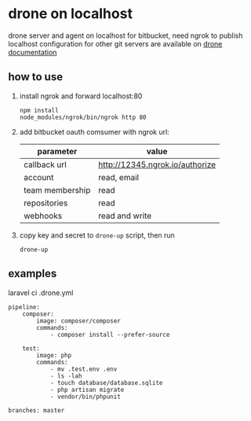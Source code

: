 drone on localhost
==================
drone server and agent on localhost for bitbucket, need ngrok to publish localhost
configuration for other git servers are available on [drone documentation](http://readme.drone.io/admin/)

## how to use
1. install ngrok and forward localhost:80

    ```
    npm install
    node_modules/ngrok/bin/ngrok http 80
    ```

2. add bitbucket oauth comsumer with ngrok url:

    |parameter          |value                          |
    |-------------------|-------------------------------|
    |callback url       |http://12345.ngrok.io/authorize|
    |account            |read, email                    |
    |team membership    |read                           |
    |repositories       |read                           |
    |webhooks           |read and write                 |

3. copy key and secret to `drone-up` script, then run

    ```
    drone-up
    ```

## examples
laravel ci .drone.yml

```
pipeline:
    composer:
        image: composer/composer
        commands:
            - composer install --prefer-source

    test:
        image: php
        commands:
            - mv .test.env .env
            - ls -lah
            - touch database/database.sqlite
            - php artisan migrate
            - vendor/bin/phpunit

branches: master
```
